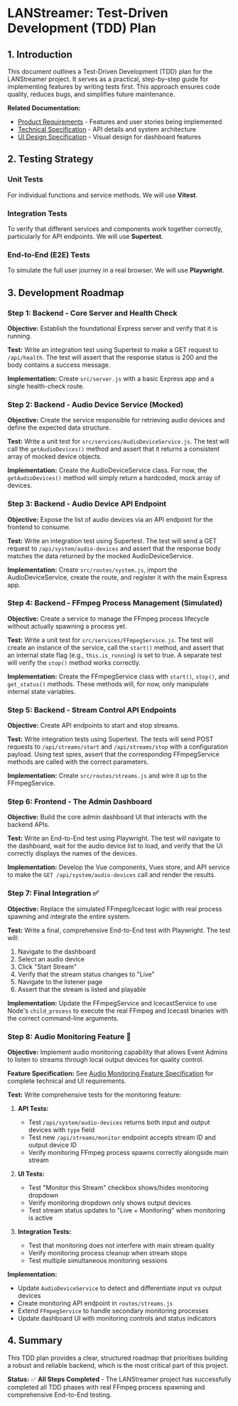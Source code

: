 # LANStreamer: Test-Driven Development (TDD) Plan

## 1. Introduction

This document outlines a Test-Driven Development (TDD) plan for the LANStreamer project. It serves as a practical, step-by-step guide for implementing features by writing tests first. This approach ensures code quality, reduces bugs, and simplifies future maintenance.

**Related Documentation:**
- [Product Requirements](LANStreamer-PRD.md) - Features and user stories being implemented
- [Technical Specification](LANStreamer-Technical-Specification.md) - API details and system architecture
- [UI Design Specification](Admin-Dashboard-UI-Design.md) - Visual design for dashboard features

## 2. Testing Strategy

### Unit Tests
For individual functions and service methods. We will use **Vitest**.

### Integration Tests
To verify that different services and components work together correctly, particularly for API endpoints. We will use **Supertest**.

### End-to-End (E2E) Tests
To simulate the full user journey in a real browser. We will use **Playwright**.

## 3. Development Roadmap
### Step 1: Backend - Core Server and Health Check

**Objective:** Establish the foundational Express server and verify that it is running.

**Test:** Write an integration test using Supertest to make a GET request to `/api/health`. The test will assert that the response status is 200 and the body contains a success message.

**Implementation:** Create `src/server.js` with a basic Express app and a single health-check route.

### Step 2: Backend - Audio Device Service (Mocked)

**Objective:** Create the service responsible for retrieving audio devices and define the expected data structure.

**Test:** Write a unit test for `src/services/AudioDeviceService.js`. The test will call the `getAudioDevices()` method and assert that it returns a consistent array of mocked device objects.

**Implementation:** Create the AudioDeviceService class. For now, the `getAudioDevices()` method will simply return a hardcoded, mock array of devices.

### Step 3: Backend - Audio Device API Endpoint

**Objective:** Expose the list of audio devices via an API endpoint for the frontend to consume.

**Test:** Write an integration test using Supertest. The test will send a GET request to `/api/system/audio-devices` and assert that the response body matches the data returned by the mocked AudioDeviceService.

**Implementation:** Create `src/routes/system.js`, import the AudioDeviceService, create the route, and register it with the main Express app.

### Step 4: Backend - FFmpeg Process Management (Simulated)

**Objective:** Create a service to manage the FFmpeg process lifecycle without actually spawning a process yet.

**Test:** Write a unit test for `src/services/FFmpegService.js`. The test will create an instance of the service, call the `start()` method, and assert that an internal state flag (e.g., `this.is_running`) is set to true. A separate test will verify the `stop()` method works correctly.

**Implementation:** Create the FFmpegService class with `start()`, `stop()`, and `get_status()` methods. These methods will, for now, only manipulate internal state variables.

### Step 5: Backend - Stream Control API Endpoints

**Objective:** Create API endpoints to start and stop streams.

**Test:** Write integration tests using Supertest. The tests will send POST requests to `/api/streams/start` and `/api/streams/stop` with a configuration payload. Using test spies, assert that the corresponding FFmpegService methods are called with the correct parameters.

**Implementation:** Create `src/routes/streams.js` and wire it up to the FFmpegService.

### Step 6: Frontend - The Admin Dashboard

**Objective:** Build the core admin dashboard UI that interacts with the backend APIs.

**Test:** Write an End-to-End test using Playwright. The test will navigate to the dashboard, wait for the audio device list to load, and verify that the UI correctly displays the names of the devices.

**Implementation:** Develop the Vue components, Vuex store, and API service to make the `GET /api/system/audio-devices` call and render the results.

### Step 7: Final Integration ✅

**Objective:** Replace the simulated FFmpeg/Icecast logic with real process spawning and integrate the entire system.

**Test:** Write a final, comprehensive End-to-End test with Playwright. The test will:

1. Navigate to the dashboard
2. Select an audio device
3. Click "Start Stream"
4. Verify that the stream status changes to "Live"
5. Navigate to the listener page
6. Assert that the stream is listed and playable

**Implementation:** Update the FFmpegService and IcecastService to use Node's `child_process` to execute the real FFmpeg and Icecast binaries with the correct command-line arguments.

### Step 8: Audio Monitoring Feature 🔄

**Objective:** Implement audio monitoring capability that allows Event Admins to listen to streams through local output devices for quality control.

**Feature Specification:** See [Audio Monitoring Feature Specification](Audio-Monitoring-Feature-Specification.md) for complete technical and UI requirements.

**Test:** Write comprehensive tests for the monitoring feature:

1. **API Tests:**
   - Test `/api/system/audio-devices` returns both input and output devices with `type` field
   - Test new `/api/streams/monitor` endpoint accepts stream ID and output device ID
   - Verify monitoring FFmpeg process spawns correctly alongside main stream

2. **UI Tests:**
   - Test "Monitor this Stream" checkbox shows/hides monitoring dropdown
   - Verify monitoring dropdown only shows output devices
   - Test stream status updates to "Live + Monitoring" when monitoring is active

3. **Integration Tests:**
   - Test that monitoring does not interfere with main stream quality
   - Verify monitoring process cleanup when stream stops
   - Test multiple simultaneous monitoring sessions

**Implementation:** 
- Update `AudioDeviceService` to detect and differentiate input vs output devices
- Create monitoring API endpoint in `routes/streams.js`
- Extend `FFmpegService` to handle secondary monitoring processes
- Update dashboard UI with monitoring controls and status indicators

## 4. Summary

This TDD plan provides a clear, structured roadmap that prioritises building a robust and reliable backend, which is the most critical part of this project.

**Status:** ✅ **All Steps Completed** - The LANStreamer project has successfully completed all TDD phases with real FFmpeg process spawning and comprehensive End-to-End testing.